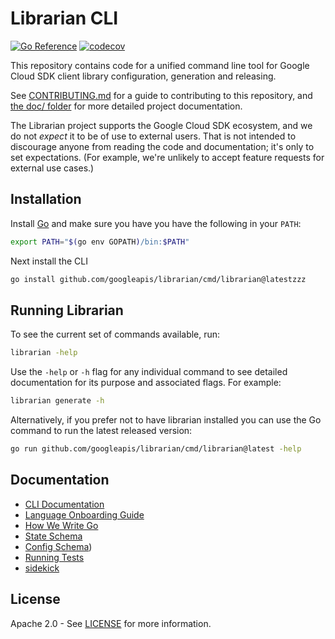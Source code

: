 # Librarian CLI

[![Go Reference](https://pkg.go.dev/badge/github.com/googleapis/librarian/cmd/librarian.svg)](https://pkg.go.dev/github.com/googleapis/librarian/cmd/librarian)
[![codecov](https://codecov.io/github/googleapis/librarian/graph/badge.svg?token=33d3L7Y0gN)](https://codecov.io/github/googleapis/librarian)

This repository contains code for a unified command line tool for
Google Cloud SDK client library configuration, generation and releasing.

See [CONTRIBUTING.md](CONTRIBUTING.md) for a guide to contributing to this repository,
and [the doc/ folder](doc/) for more detailed project documentation.

The Librarian project supports the Google Cloud SDK ecosystem, and
we do not *expect* it to be of use to external users. That is not
intended to discourage anyone from reading the code and documentation;
it's only to set expectations. (For example, we're unlikely to accept
feature requests for external use cases.)

## Installation

Install [Go](https://go.dev/doc/install) and make sure you have you have the
following in your `PATH`:

```sh
export PATH="$(go env GOPATH)/bin:$PATH"
```

Next install the CLI

```sh
go install github.com/googleapis/librarian/cmd/librarian@latestzzz
```

## Running Librarian

To see the current set of commands available, run:

```sh
librarian -help
```

Use the `-help` or `-h` flag for any individual command to see detailed
documentation for its purpose and associated flags. For example:

```sh
librarian generate -h
```

Alternatively, if you prefer not to have librarian installed you can use the Go
command to run the latest released version:

```sh
go run github.com/googleapis/librarian/cmd/librarian@latest -help
```

## Documentation

- [CLI Documentation](https://pkg.go.dev/github.com/googleapis/librarian/cmd/librarian)
- [Language Onboarding Guide](doc/language-onboarding.md)
- [How We Write Go](doc/howwewritego.md)
- [State Schema](doc/state-schema.md)
- [Config Schema](doc/config-schema.md))
- [Running Tests](doc/testing.md)
- [sidekick](doc/sidekick.md)

## License

Apache 2.0 - See [LICENSE](LICENSE) for more information.
